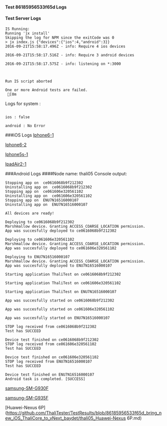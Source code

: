 #### Test 86185956533f65d Logs

#### Test Server Logs
```
IS Running:
Running 'jx install'
Skipping the log for NPM since the exitCode was 0
> jx index.js {"devices":{"ios":4,"android":3}}
2016-09-21T15:58:17.496Z - info: Require 4 ios devices

2016-09-21T15:58:17.516Z - info: Require 3 android devices

2016-09-21T15:58:17.575Z - info: listening on *:3000


 
Run IS script aborted
 
One or more Android tests are failed.
 [0m

```


Logs for system : 
```

ios : false

android : No Error
```


###iOS Logs
[Iphone6-1](https://github.com/ThaliTester/TestResults/blob/86185956533f65d_bring_new_iOS_ThaliCore_to_vNext_baydet/iOS_Iphone6-1.md)

[Iphone6-2](https://github.com/ThaliTester/TestResults/blob/86185956533f65d_bring_new_iOS_ThaliCore_to_vNext_baydet/iOS_Iphone6-2.md)

[Iphone5s-1](https://github.com/ThaliTester/TestResults/blob/86185956533f65d_bring_new_iOS_ThaliCore_to_vNext_baydet/iOS_Iphone5s-1.md)

[IpadAir2-1](https://github.com/ThaliTester/TestResults/blob/86185956533f65d_bring_new_iOS_ThaliCore_to_vNext_baydet/iOS_IpadAir2-1.md)


###Android Logs
####Node name: thali05
Console output:
```
Stopping app on  ce0616068b9f212302
Uninstalling app on  ce0616068b9f212302
Stopping app on  ce061606e320561102
Uninstalling app on  ce061606e320561102
Stopping app on  ENU7N16516000107
Uninstalling app on  ENU7N16516000107

All devices are ready!

Deploying to ce0616068b9f212302
Marshmallow device. Granting ACCESS_COARSE_LOCATION permission.
App was succesfully deployed to ce0616068b9f212302

Deploying to ce061606e320561102
Marshmallow device. Granting ACCESS_COARSE_LOCATION permission.
App was succesfully deployed to ce061606e320561102

Deploying to ENU7N16516000107
Marshmallow device. Granting ACCESS_COARSE_LOCATION permission.
App was succesfully deployed to ENU7N16516000107

Starting application ThaliTest on ce0616068b9f212302

Starting application ThaliTest on ce061606e320561102

Starting application ThaliTest on ENU7N16516000107

App was succesfully started on ce0616068b9f212302

App was succesfully started on ce061606e320561102

App was succesfully started on ENU7N16516000107

STOP log received from ce0616068b9f212302
Test has SUCCEED

Device test finished on ce0616068b9f212302 
STOP log received from ce061606e320561102
Test has SUCCEED

Device test finished on ce061606e320561102 
STOP log received from ENU7N16516000107
Test has SUCCEED

Device test finished on ENU7N16516000107 
Android task is completed. [SUCCESS]
```
[samsung-SM-G930F](https://github.com/ThaliTester/TestResults/blob/86185956533f65d_bring_new_iOS_ThaliCore_to_vNext_baydet/thali05_samsung-SM-G930F.md)

[samsung-SM-G935F](https://github.com/ThaliTester/TestResults/blob/86185956533f65d_bring_new_iOS_ThaliCore_to_vNext_baydet/thali05_samsung-SM-G935F.md)

[Huawei-Nexus 6P](https://github.com/ThaliTester/TestResults/blob/86185956533f65d_bring_new_iOS_ThaliCore_to_vNext_baydet/thali05_Huawei-Nexus 6P.md)


